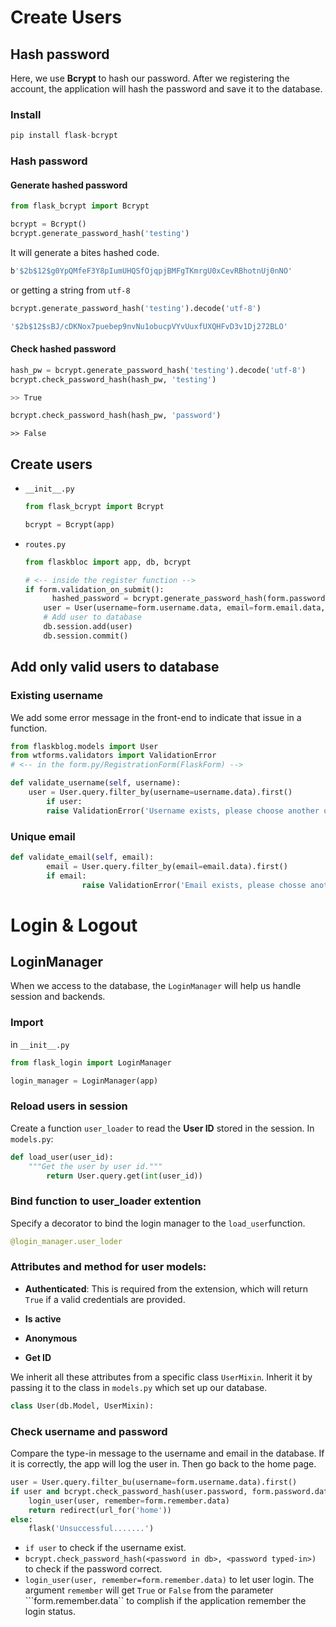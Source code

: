 # Create Users

## Hash password

Here, we use **Bcrypt** to hash our password. After we registering the account, the application will hash the password and save it to the database.



### Install

```python
pip install flask-bcrypt
```



### Hash password

#### Generate hashed password

```python
from flask_bcrypt import Bcrypt

bcrypt = Bcrypt()
bcrypt.generate_password_hash('testing')
```

It will generate a bites hashed code.

```bash
b'$2b$12$g0YpQMfeF3Y8pIumUHQSfOjqpjBMFgTKmrgU0xCevRBhotnUj0nNO'
```

or getting a string from ```utf-8```

```python
bcrypt.generate_password_hash('testing').decode('utf-8')
```

```bash
'$2b$12$sBJ/cDKNox7puebep9nvNu1obucpVYvUuxfUXQHFvD3v1Dj272BLO'
```



#### Check hashed password

```python
hash_pw = bcrypt.generate_password_hash('testing').decode('utf-8')
bcrypt.check_password_hash(hash_pw, 'testing')
```

```bash
>> True
```

```python
bcrypt.check_password_hash(hash_pw, 'password')
```

```
>> False
```



## Create users

* ```__init__.py```

  ```python
  from flask_bcrypt import Bcrypt
  
  bcrypt = Bcrypt(app)
  ```



* ```routes.py```

  ```python
  from flaskbloc import app, db, bcrypt
  
  # <-- inside the register function -->
  if form.validation_on_submit():
    	hashed_password = bcrypt.generate_password_hash(form.password.data).decode('utf-8')
      user = User(username=form.username.data, email=form.email.data, password=hashed_password)
      # Add user to database
      db.session.add(user)
      db.session.commit()
  ```

   

## Add only valid users to database

### Existing username

We add some error message in the front-end to indicate that issue in a function.

```python
from flaskblog.models import User
from wtforms.validators import ValidationError
# <-- in the form.py/RegistrationForm(FlaskForm) -->

def validate_username(self, username):
  	user = User.query.filter_by(username=username.data).first()
		if user:
      	raise ValidationError('Username exists, please choose another one.')
```



###  Unique email

```python
def validate_email(self, email):
		email = User.query.filter_by(email=email.data).first()
		if email:
				raise ValidationError('Email exists, please chosse another one.')
```



# Login & Logout

## LoginManager

When we access to the database, the ```LoginManager``` will help us handle session and backends.

### Import

in ```__init__.py```

```python
from flask_login import LoginManager

login_manager = LoginManager(app)
```



### Reload users in session

Create a function ```user_loader``` to read the **User ID** stored in the session. In ```models.py```:

```python
def load_user(user_id):
  	"""Get the user by user id."""
		return User.query.get(int(user_id))
```



### Bind function to user_loader extention

Specify a decorator to bind the login manager to the ```load_user```function.

```python
@login_manager.user_loder
```



### Attributes and method for user models:

* **Authenticated**: This is required from the extension, which will return ```True``` if a valid credentials are provided.

* **Is active**

* **Anonymous**

* **Get ID**

We inherit all these attributes from a specific class ```UserMixin```. Inherit it by passing it to the class in ```models.py``` which set up our database.

```python
class User(db.Model, UserMixin):
```



### Check username and password

Compare the type-in message to the username and email in the database. If it is correctly, the app will log the user in. Then go back to the home page.

```python
user = User.query.filter_bu(username=form.username.data).first()
if user and bcrypt.check_password_hash(user.password, form.password.data):
  	login_user(user, remember=form.remember.data)
    return redirect(url_for('home'))
else:
  	flask('Unsuccessful.......')
```

* ```if user``` to check if the username exist.
* ```bcrypt.check_password_hash(<password in db>, <password typed-in>)``` to check if the password correct.
* ```login_user(user, remember=form.remember.data)``` to let user login. The argument ```remember``` will get ```True``` or ```False``` from the parameter ```form.remember.data``  to complish if the application remember the login status.